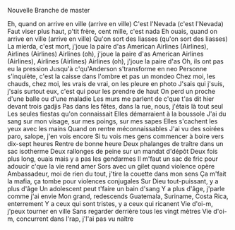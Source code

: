 Nouvelle Branche de master

Eh, quand on arrive en ville (arrive en ville)
C'est l'Nevada (c'est l'Nevada)
Faut viser plus haut, p'tit frère, cent mille, c'est nada
Eh ouais, quand on arrive en ville (arrive en ville)
Qu'on sort des liasses (qu'on sort des liasses)
La mierda, c'est mort, j'joue la paire d'as
American Airlines (Airlines), Airlines (Airlines)
Airlines (oh), j'joue la paire d'as
American Airlines (Airlines), Airlines (Airlines)
Airlines (oh), j'joue la paire d'as
Oh, ils ont pas eu la pression
Jusqu'à c'qu'Anderson s'transforme en neo
Personne s'inquiète, c'est la caisse dans l'ombre et pas un mondeo
Chez moi, les chauds, chez moi, les vrais de vrai, on les pleure en photo
J'sais qui j'suis, j'sais surtout eux, c'est qui pour les prendre de haut
On perd un proche d'une balle ou d'une maladie
Les murs me parlent de c'que t'as dit hier devant trois gadjis
Pas dans les fêtes, dans la rue, nous, j'étais là tout seul
Les seules fiestas qu'on connaissait
Elles démarraient à la boussole
J'ai du sang sur mon visage, sur mes poings, sur mes sapes
Elles s'cachent les yeux avec les mains
Quand on rentre méconnaissables
J'ai vu des soirées paro, salope, j'en vois encore
Si tu vois mes gens commencer à boire vers dix-sept heures
Rentre de bonne heure
Deux phalanges de traître dans un sac isotherme
Deux rallonges de peine sur un mandat d'dépôt
Deux fois plus long, ouais mais y a pas les gendarmes
Il m'faut un sac de fric pour adoucir c'que la vie rend amer
Sors avec un gilet quand violence opère
Ambassadeur, moi de rien du tout, j'tire la couette dans mon sens
Ça m'fait la mafia, ça tombe pour violences conjugales
Sur Dieu tout-puissant, y a plus d'âge
Un adolescent peut t'faire un bain d'sang
Y a plus d'âge, j'parle comme j'ai envie
Mon grand, redescends
Guatemala, Suriname, Costa Rica, enterrement
Y a ceux qui sont tristes, y a ceux qui ricanent
Vie d'oi-m, j'peux tourner en ville
Sans regarder derrière tous les vingt mètres
Vie d'oi-m, concurrent dans l'rap, j'l'ai pas vu naître
